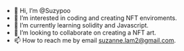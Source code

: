 - 👋 Hi, I’m @Suzypoo
- 👀 I’m interested in coding and creating NFT enviroments.
- 🌱 I’m currently learning solidity and Javascript. 
- 💞️ I’m looking to collaborate on creating a NFT art. 
- 📫 How to reach me by email suzanne.lam2@gmail.com. 

<!---
Suzypoo/Suzypoo is a ✨ special ✨ repository because its `README.md` (this file) appears on your GitHub profile.
You can click the Preview link to take a look at your changes.
--->
